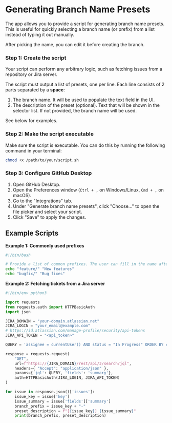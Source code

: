 # Generating Branch Name Presets

The app allows you to provide a script for generating branch name presets. This is useful for quickly selecting a branch name (or prefix) from a list instead of typing it out manually.

After picking the name, you can edit it before creating the branch.

### Step 1: Create the script

Your script can perform any arbitrary logic, such as fetching issues from a repository or Jira server.

The script must output a list of presets, one per line. Each line consists of 2 parts separated by a **space**:
1. The branch name. It will be used to populate the text field in the UI.
2. The description of the preset (optional). Text that will be shown in the selector list. If not provided, the branch name will be used.

See below for examples.

### Step 2: Make the script executable
Make sure the script is executable. You can do this by running the following command in your terminal:

```bash
chmod +x /path/to/your/script.sh
```

### Step 3: Configure GitHub Desktop

1. Open GitHub Desktop.
2. Open the Preferences window (`Ctrl + ,` on Windows/Linux, `Cmd + ,` on macOS).
3. Go to the "Integrations" tab.
4. Under "Generate branch name presets", click "Choose..." to open the file picker and select your script.
5. Click "Save" to apply the changes.


## Example Scripts

**Example 1: Commonly used prefixes**

```bash
#!/bin/bash

# Provide a list of common prefixes. The user can fill in the name after selecting a prefix
echo "feature/" "New features"
echo "bugfix/" "Bug fixes"
```

**Example 2: Fetching tickets from a Jira server**

```py
#!/bin/env python3

import requests
from requests.auth import HTTPBasicAuth
import json

JIRA_DOMAIN = "your-domain.atlassian.net"
JIRA_LOGIN = "your_email@example.com"
# https://id.atlassian.com/manage-profile/security/api-tokens
JIRA_API_TOKEN = "<api_token>"

QUERY = 'assignee = currentUser() AND status = "In Progress" ORDER BY created DESC'

response = requests.request(
    "GET",
    url=f"https://{JIRA_DOMAIN}/rest/api/3/search/jql",
    headers={ "Accept": "application/json" },
    params={'jql': QUERY, 'fields': 'summary'},
    auth=HTTPBasicAuth(JIRA_LOGIN, JIRA_API_TOKEN)
)

for issue in response.json()['issues']:
    issue_key = issue['key']
    issue_summary = issue['fields']['summary']
    branch_prefix = issue_key + "-"
    preset_description = f"[{issue_key}] {issue_summary}"
    print(branch_prefix, preset_description)
```
